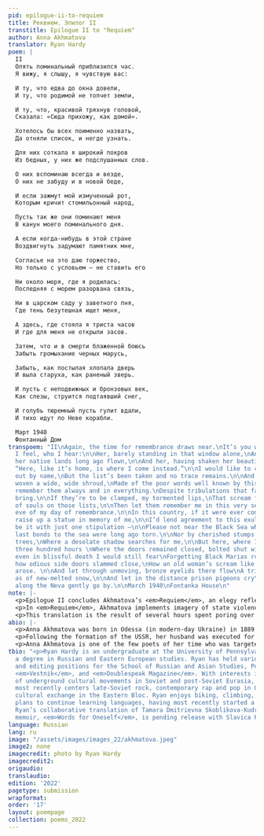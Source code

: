 ```yaml
---
pid: epilogue-ii-to-requiem
title: Реквием. Эпилог II
transtitle: Epilogue II to "Requiem"
author: Anna Akhmatova
translator: Ryan Hardy
poem: |
  II
  Опять поминальный приблизился час.
  Я вижу, я слышу, я чувствую вас:

  И ту, что едва до окна довели,
  И ту, что родимой не топчет земли,

  И ту, что, красивой тряхнув головой,
  Сказала: «Сюда прихожу, как домой».

  Хотелось бы всех поименно назвать,
  Да отняли список, и негде узнать.

  Для них соткала я широкий покров
  Из бедных, у них же подслушанных слов.

  О них вспоминаю всегда и везде,
  О них не забуду и в новой беде,

  И если зажмут мой измученный рот,
  Которым кричит стомильонный народ,

  Пусть так же они поминают меня
  В канун моего поминального дня.

  А если когда-нибудь в этой стране
  Воздвигнуть задумают памятник мне,

  Согласье на это даю торжество,
  Но только с условьем — не ставить его

  Ни около моря, где я родилась:
  Последняя с морем разорвана связь,

  Ни в царском саду у заветного пня,
  Где тень безутешная ищет меня,

  А здесь, где стояла я триста часов
  И где для меня не открыли засов.

  Затем, что и в смерти блаженной боюсь
  Забыть громыхание черных марусь,

  Забыть, как постылая хлопала дверь
  И выла старуха, как раненый зверь.

  И пусть с неподвижных и бронзовых век,
  Как слезы, струится подтаявший снег,

  И голубь тюремный пусть гулит вдали,
  И тихо идут по Неве корабли.

  Март 1940
  Фонтанный Дом
transpoem: "II\nAgain, the time for remembrance draws near.\nIt’s you who I see, who
  I feel, who I hear:\n\nHer, barely standing in that window alone,\nAnd her, from
  her native lands long ago flown,\n\nAnd her, having shaken her beautiful head,\nSaying:
  “Here, like it’s home, is where I come instead.”\n\nI would like to call them all
  out by name,\nBut the list’s been taken and no trace remains.\n\nAnd for them I’ve
  woven a wide, wide shroud,\nMade of the poor words well known by this crowd.\n\nI’ll
  remember them always and in everything.\nDespite tribulations that fate’s yet to
  bring.\n\nIf they’re to be clamped, my tormented lips,\nThat scream for the millions
  of souls on those lists,\n\nThen let them remember me in this very sense,\nOn the
  eve of my day of remembrance.\n\nIn this country, if it were ever conceived\nTo
  raise up a statue in memory of me,\n\nI’d lend agreement to this exultation.\nAlthough,
  be it with just one stipulation —\n\nPlease not near the Black Sea where I was born,\nMy
  last bonds to the sea were long ago torn.\n\nNor by cherished stumps of Tsar’s Garden
  trees,\nWhere a desolate shadow searches for me,\n\nBut here, where I’ve stood for
  three hundred hours \nWhere the doors remained closed, bolted shut with a glower.\n\nBecause,
  even in blissful death I would still fear\nForgetting Black Marias rumbling near,\n\nForgetting
  how odious side doors slammed close,\nHow an old woman’s scream like a maimed beast
  arose. \n\nAnd let through unmoving, bronze eyelids there flow\nA trickle of tears,
  as of new-melted snow,\n\nAnd let in the distance prison pigeons cry\nAnd ships
  along the Neva gently go by.\n\nMarch 1940\nFontanka House\n"
note: |-
  <p>Epilogue II concludes Akhmatova’s <em>Requiem</em>, an elegy reflecting on the Great Terror (1936–1938). During this period, Stalin’s regime targeted ethnic minorities, those with ties to non-socialist countries, Soviet intelligentsia, and “anti-Soviet elements” (an intentionally broad term used to justify arrests). Millions of Soviet citizens were subjected to state violence. Written from Akhmatova’s perspective as she stood in lines with other women, waiting to see their loved ones in prison, <em>Requiem</em> memorializes the collective suffering of Soviet peoples during the Terror and immortalizes its victims and survivors.</p>
  <p>In <em>Requiem</em>, Akhmatova implements imagery of state violence that plays large roles in historical memory surrounding the Great Terror. The names of those targeted by authorities were placed on lists, signed by the high-ranking Soviet officials in the state security apparatus, and led to the arrests and prosecution of millions of Soviet citizens. “Black Marias” refer to the cars used by NKVD raids, which happened with little to no notice and often at night.</p>
  <p>This translation is the result of several hours spent poring over the same lines. Having mostly translated prose, I don’t usually pay as much attention to rhyme and meter, but I felt the need to do this poem justice in maintaining the AABB rhyme scheme and eleven-syllable meter. Akhmatova’s attention to rhyme and meter in her work allows for an emotional spiral in its recitation. This is particularly evident in Akhmatova’s recitations of <em>Requiem</em>, which are widely available online.</p>
abio: |-
  <p>Anna Akhmatova was born in Odessa (in modern-day Ukraine) in 1889 to Russian and Ukrainian parents of noble descent. At a young age, Akhmatova moved to Tsarskoye Selo, a literary capital of the Russian world just outside of Saint Petersburg, where she studied at the village’s esteemed Lyceum. She began writing poetry when she was eleven years old. Her work was influenced by Aleksandr Pushkin, Nikolai Nekrasov, and the Symbolist Movement. After marrying her first husband Nikolai Gumilev, Akhmatova moved to Saint Petersburg in 1910, where she became involved in artists’ circles, meeting other poets like Osip Mandelstam and Marina Tsvetaeva. In poetry, Akhmatova was highly influential in the Acmeism Movement.</p>
  <p>Following the formation of the USSR, her husband was executed for alleged conspiracy against the state. As the widow of an alleged anti-Bolshevik figure, it was hard for Akhmatova to find work outside of translation after Gumilev’s death. She started a relationship with Nikolai Punin following the death of her first husband, but Punin was sentenced to hard labor in a Gulag. Her son Lev Gumilev was also imprisoned on suspicion of his bourgeois and anti-Bolshevik heritage. Her work was censored by state authorities during the Stalinist period because of its “overly feminine” qualities and “bourgeois elements.”</p>
  <p>Anna Akhmatova is one of the few poets of her time who was targeted by the state and lived to an old age, receiving more widespread recognition in the Krushchev period. She continues to inspire future generations of poets around the world.</p>
tbio: "<p>Ryan Hardy is an undergraduate at the University of Pennsylvania, pursuing
  a degree in Russian and Eastern European studies. Ryan has held various writing
  and editing positions for the School of Russian and Asian Studies, Pomona College’s
  <em>Vestnik</em>, and <em>Doublespeak Magazine</em>. With interests in the study
  of underground cultural movements in Soviet and post-Soviet Eurasia, Ryan’s work
  most recently centers late-Soviet rock, contemporary rap and pop in Ukraine, and
  cultural exchange in the Eastern Bloc. Ryan enjoys biking, climbing, and cats. He
  plans to continue learning languages, having most recently started a course in Czech.
  Ryan’s collaborative translation of Tamara Dmitrievna Skoblikova-Kudryavtseva’s
  memoir, <em>Words for Oneself</em>, is pending release with Slavica Publishers.</p>"
language: Russian
lang: ru
image: "/assets/images/images_22/akhmatova.jpeg"
image2: none
imagecredit: photo by Ryan Hardy
imagecredit2:
origaudio:
translaudio:
edition: '2022'
pagetype: submission
wrapformat:
order: '17'
layout: poempage
collection: poems_2022
---
```


